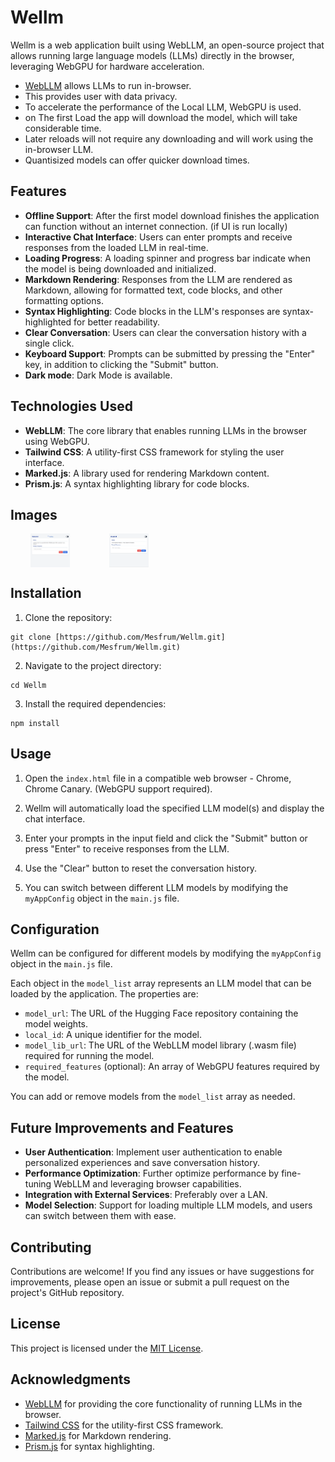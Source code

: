 # Wellm

Wellm is a web application built using WebLLM, an open-source project that allows running large language models (LLMs) directly in the browser, leveraging WebGPU for hardware acceleration.

- [WebLLM](https://github.com/mlc-ai/web-llm) allows LLMs to run in-browser.
- This provides user with data privacy.
- To accelerate the performance of the Local LLM, WebGPU is used.
- on The first Load the app will download the model, which will take considerable time.
- Later reloads will not require any downloading and will work using the in-browser LLM.
- Quantisized models can offer quicker download times.

## Features

- **Offline Support**: After the first model download finishes the application can function without an internet connection. (if UI is run locally)
- **Interactive Chat Interface**: Users can enter prompts and receive responses from the loaded LLM in real-time.
- **Loading Progress**: A loading spinner and progress bar indicate when the model is being downloaded and initialized.
- **Markdown Rendering**: Responses from the LLM are rendered as Markdown, allowing for formatted text, code blocks, and other formatting options.
- **Syntax Highlighting**: Code blocks in the LLM's responses are syntax-highlighted for better readability.
- **Clear Conversation**: Users can clear the conversation history with a single click.
- **Keyboard Support**: Prompts can be submitted by pressing the "Enter" key, in addition to clicking the "Submit" button.
- **Dark mode**: Dark Mode is available.

## Technologies Used

- **WebLLM**: The core library that enables running LLMs in the browser using WebGPU.
- **Tailwind CSS**: A utility-first CSS framework for styling the user interface.
- **Marked.js**: A library used for rendering Markdown content.
- **Prism.js**: A syntax highlighting library for code blocks.

## Images

<div style="display: flex; justify-content: space-around; max-width: 50%;">
  <img src="assets/image-2.webp" alt="Screenshot 1" style="max-width: 25%;">
  <img src="assets/image-1.webp" alt="Screenshot 2" style="max-width: 25%;">
</div>

## Installation

1. Clone the repository:

```
git clone [https://github.com/Mesfrum/Wellm.git](https://github.com/Mesfrum/Wellm.git)
```

2. Navigate to the project directory:

```
cd Wellm
```

3. Install the required dependencies:

```
npm install
```

## Usage

1. Open the `index.html` file in a compatible web browser - Chrome, Chrome Canary. (WebGPU support required).

2. Wellm will automatically load the specified LLM model(s) and display the chat interface.

3. Enter your prompts in the input field and click the "Submit" button or press "Enter" to receive responses from the LLM.

4. Use the "Clear" button to reset the conversation history.

5. You can switch between different LLM models by modifying the `myAppConfig` object in the `main.js` file.

## Configuration

Wellm can be configured for different models by modifying the `myAppConfig` object in the `main.js` file. 

Each object in the `model_list` array represents an LLM model that can be loaded by the application. The properties are:

- `model_url`: The URL of the Hugging Face repository containing the model weights.
- `local_id`: A unique identifier for the model.
- `model_lib_url`: The URL of the WebLLM model library (.wasm file) required for running the model.
- `required_features` (optional): An array of WebGPU features required by the model.

You can add or remove models from the `model_list` array as needed.

## Future Improvements and Features

- **User Authentication**: Implement user authentication to enable personalized experiences and save conversation history.
- **Performance Optimization**: Further optimize performance by fine-tuning WebLLM and leveraging browser capabilities.
- **Integration with External Services**: Preferably over a LAN.
- **Model Selection**: Support for loading multiple LLM models, and users can switch between them with ease.

## Contributing

Contributions are welcome! If you find any issues or have suggestions for improvements, please open an issue or submit a pull request on the project's GitHub repository.

## License

This project is licensed under the [MIT License](LICENSE).

## Acknowledgments

- [WebLLM](https://github.com/mlc-ai/web-llm) for providing the core functionality of running LLMs in the browser.
- [Tailwind CSS](https://tailwindcss.com/) for the utility-first CSS framework.
- [Marked.js](https://marked.js.org/) for Markdown rendering.
- [Prism.js](https://prismjs.com/) for syntax highlighting.
